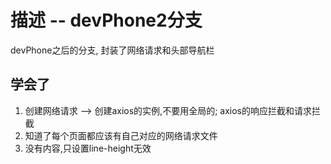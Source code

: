 # 描述 -- devPhone2分支
devPhone之后的分支, 封装了网络请求和头部导航栏

## 学会了
1. 创建网络请求 --> 创建axios的实例,不要用全局的; axios的响应拦截和请求拦截
2. 知道了每个页面都应该有自己对应的网络请求文件
3. 没有内容,只设置line-height无效


